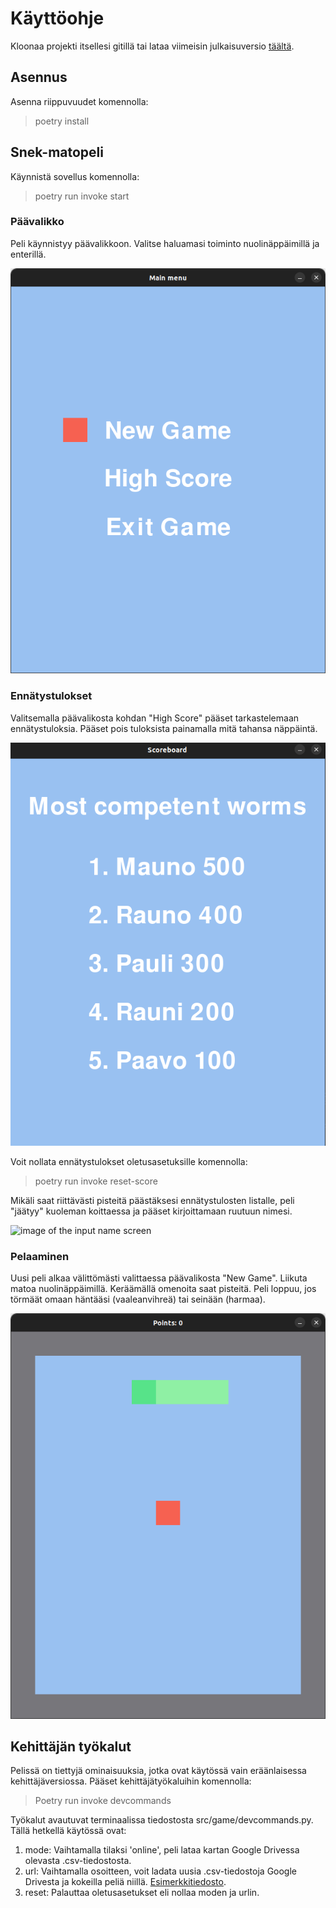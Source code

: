 # Käyttöohje

Kloonaa projekti itsellesi gitillä tai lataa viimeisin julkaisuversio [täältä](https://github.com/VilleJuhan1/ot-harjoitustyo/releases).

## Asennus

Asenna riippuvuudet komennolla:

> poetry install

## Snek-matopeli

Käynnistä sovellus komennolla:

> poetry run invoke start

### Päävalikko

Peli käynnistyy päävalikkoon. Valitse haluamasi toiminto nuolinäppäimillä ja enterillä.

![image of the main menu](https://github.com/VilleJuhan1/ot-harjoitustyo/blob/master/dokumentaatio/kuvatiedostot/menu.png)

### Ennätystulokset

Valitsemalla päävalikosta kohdan "High Score" pääset tarkastelemaan ennätystuloksia. Pääset pois tuloksista painamalla mitä tahansa näppäintä.

![image of the high score menu](https://github.com/VilleJuhan1/ot-harjoitustyo/blob/master/dokumentaatio/kuvatiedostot/highscore.png)

Voit nollata ennätystulokset oletusasetuksille komennolla:

> poetry run invoke reset-score

Mikäli saat riittävästi pisteitä päästäksesi ennätystulosten listalle, peli "jäätyy" kuoleman koittaessa ja pääset kirjoittamaan ruutuun nimesi.

![image of the input name screen]()

### Pelaaminen

Uusi peli alkaa välittömästi valittaessa päävalikosta "New Game". Liikuta matoa nuolinäppäimillä. Keräämällä omenoita saat pisteitä. Peli
loppuu, jos törmäät omaan häntääsi (vaaleanvihreä) tai seinään (harmaa).

![image of the game](https://github.com/VilleJuhan1/ot-harjoitustyo/blob/master/dokumentaatio/kuvatiedostot/gameplay.png)

## Kehittäjän työkalut

Pelissä on tiettyjä ominaisuuksia, jotka ovat käytössä vain eräänlaisessa kehittäjäversiossa. Pääset kehittäjätyökaluihin komennolla:

> Poetry run invoke devcommands

Työkalut avautuvat terminaalissa tiedostosta src/game/devcommands.py. Tällä hetkellä käytössä ovat:

1. mode: Vaihtamalla tilaksi 'online', peli lataa kartan Google Drivessa olevasta .csv-tiedostosta.
2. url: Vaihtamalla osoitteen, voit ladata uusia .csv-tiedostoja Google Drivesta ja kokeilla peliä niillä. [Esimerkkitiedosto](https://drive.google.com/file/d/1ZsHfubrB7LQwKMvhbGr_UNvfk_GHJcix/view?usp=share_link).
3. reset: Palauttaa oletusasetukset eli nollaa moden ja urlin.
